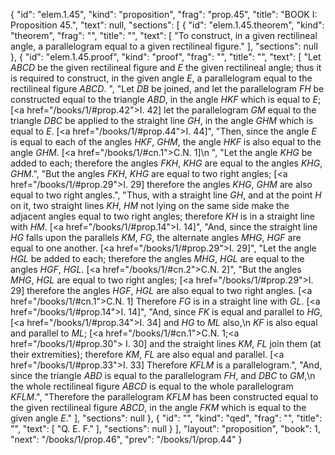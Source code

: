{
  "id": "elem.1.45",
  "kind": "proposition",
  "frag": "prop.45",
  "title": "BOOK I: Proposition 45.",
  "text": null,
  "sections": [
    {
      "id": "elem.1.45.theorem",
      "kind": "theorem",
      "frag": "",
      "title": "",
      "text": [
        "To construct, in a given rectilineal angle, a parallelogram equal to a given rectilineal figure."
      ],
      "sections": null
    },
    {
      "id": "elem.1.45.proof",
      "kind": "proof",
      "frag": "",
      "title": "",
      "text": [
        "Let <var>ABCD</var> be the given rectilineal figure and <var>E</var> the given rectilineal angle; thus it is required to construct, in the given angle <var>E</var>, a parallelogram equal to the rectilineal figure <var>ABCD</var>. ",
        "Let <var>DB</var> be joined, and let the parallelogram <var>FH</var> be constructed equal to the triangle <var>ABD</var>, in the angle <var>HKF</var> which is equal to <var>E</var>; [<a href=\"/books/1/#prop.42\">I. 42</a>] let the parallelogram <var>GM</var> equal to the triangle <var>DBC</var> be applied to the straight line <var>GH</var>, in the angle <var>GHM</var> which is equal to <var>E</var>. [<a href=\"/books/1/#prop.44\">I. 44</a>]",
        "Then, since the angle <var>E</var> is equal to each of the angles <var>HKF</var>, <var>GHM</var>, the angle <var>HKF</var> is also equal to the angle <var>GHM</var>. [<a href=\"/books/1/#cn.1\">C.N. 1</a>]\n        ",
        "Let the angle <var>KHG</var> be added to each; therefore the angles <var>FKH</var>, <var>KHG</var> are equal to the angles <var>KHG</var>, <var>GHM</var>.",
        "But the angles <var>FKH</var>, <var>KHG</var> are equal to two right angles; [<a href=\"/books/1/#prop.29\">I. 29</a>] therefore the angles <var>KHG</var>, <var>GHM</var> are also equal to two right angles.",
        "Thus, with a straight line <var>GH</var>, and at the point <var>H</var> on it, two straight lines <var>KH</var>, <var>HM</var> not lying on the same side make the adjacent angles equal to two right angles; therefore <var>KH</var> is in a straight line with <var>HM</var>. [<a href=\"/books/1/#prop.14\">I. 14</a>]",
        "And, since the straight line <var>HG</var> falls upon the parallels <var>KM</var>, <var>FG</var>, the alternate angles <var>MHG</var>, <var>HGF</var> are equal to one another. [<a href=\"/books/1/#prop.29\">I. 29</a>]",
        "Let the angle <var>HGL</var> be added to each; therefore the angles <var>MHG</var>, <var>HGL</var> are equal to the angles <var>HGF</var>, <var>HGL</var>. [<a href=\"/books/1/#cn.2\">C.N. 2</a>]",
        "But the angles <var>MHG</var>, <var>HGL</var> are equal to two right angles; [<a href=\"/books/1/#prop.29\">I. 29</a>] therefore the angles <var>HGF</var>, <var>HGL</var> are also equal to two right angles. [<a href=\"/books/1/#cn.1\">C.N. 1</a>] Therefore <var>FG</var> is in a straight line with <var>GL</var>. [<a href=\"/books/1/#prop.14\">I. 14</a>]",
        "And, since <var>FK</var> is equal and parallel to <var>HG</var>, [<a href=\"/books/1/#prop.34\">I. 34</a>] and <var>HG</var> to <var>ML</var> also,\n        <var>KF</var> is also equal and parallel to <var>ML</var>; [<a href=\"/books/1/#cn.1\">C.N. 1</a>;<a href=\"/books/1/#prop.30\"> I. 30</a>] and the straight lines <var>KM</var>, <var>FL</var> join them (at their extremities); therefore <var>KM</var>, <var>FL</var> are also equal and parallel. [<a href=\"/books/1/#prop.33\">I. 33</a>] Therefore <var>KFLM</var> is a parallelogram.",
        "And, since the triangle <var>ABD</var> is equal to the parallelogram <var>FH</var>, and <var>DBC</var> to <var>GM</var>,\n        the whole rectilineal figure <var>ABCD</var> is equal to the whole parallelogram <var>KFLM</var>.",
        "Therefore the parallelogram <var>KFLM</var> has been constructed equal to the given rectilineal figure <var>ABCD</var>, in the angle <var>FKM</var> which is equal to the given angle <var>E</var>."
      ],
      "sections": null
    },
    {
      "id": "",
      "kind": "qed",
      "frag": "",
      "title": "",
      "text": [
        "Q. E. F."
      ],
      "sections": null
    }
  ],
  "layout": "proposition",
  "book": 1,
  "next": "/books/1/prop.46",
  "prev": "/books/1/prop.44"
}
